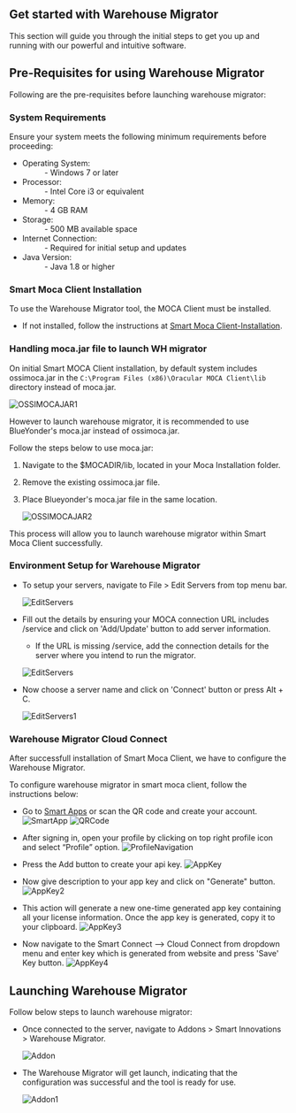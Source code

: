 ## Get started with Warehouse Migrator

This section will guide you through the initial steps to get you up and running with our powerful and intuitive software. 

## Pre-Requisites for using Warehouse Migrator

Following are the pre-requisites before launching warehouse migrator:

### System Requirements

Ensure your system meets the following minimum requirements before proceeding:

- Operating System:
    <dd>- Windows 7 or later</dd>
- Processor:
    <dd>- Intel Core i3 or equivalent
- Memory:
    <dd>- 4 GB RAM</dd>
- Storage:
    <dd>- 500 MB available space</dd>
- Internet Connection: 
    <dd>- Required for initial setup and updates</dd>
- Java Version: 
    <dd>- Java 1.8 or higher</dd>

### Smart Moca Client Installation

To use the Warehouse Migrator tool, the MOCA Client must be installed. 

- If not installed, follow the instructions at [Smart Moca Client-Installation](https://oracularis.github.io/mocaclient/#/./getting-started?id=installation).
  
### Handling moca.jar file to launch WH migrator

On initial Smart MOCA Client installation, by default system includes ossimoca.jar in the `C:\Program Files (x86)\Oracular MOCA Client\lib` directory instead of moca.jar. 

![OSSIMOCAJAR1](./.attachments/mocajar1.png)

However to launch warehouse migrator, it is recommended to use BlueYonder's moca.jar instead of ossimoca.jar.

Follow the steps below to use moca.jar:

1. Navigate to the $MOCADIR/lib, located in your Moca Installation folder.
2. Remove the existing ossimoca.jar file.
3. Place Blueyonder's moca.jar file in the same location.

    ![OSSIMOCAJAR2](./.attachments/mocajar2.png)

This process will allow you to launch warehouse migrator within Smart Moca Client successfully.

### Environment Setup for Warehouse Migrator

- To setup your servers, navigate to File > Edit Servers from top menu bar.

  ![EditServers](./.attachments/editserver.png)

- Fill out the details by ensuring your MOCA connection URL includes /service and click on 'Add/Update' button to add server information.
  - If the URL is missing /service, add the connection details for the server where you intend to run the migrator.
  
  ![EditServers](./.attachments/editserver1.png)

- Now choose a server name and click on 'Connect' button or press Alt + C.

  ![EditServers1](./.attachments/server1.png)

### Warehouse Migrator Cloud Connect
After successfull installation of Smart Moca Client, we have to configure the Warehouse Migrator. 

To configure warehouse migrator in smart moca client, follow the instructions below:

-	Go to [Smart Apps](https://apps.smart-is.com/) or scan the QR code and create your account.
  ![SmartApp](./.attachments/smart1.png)
  ![QRCode](./.attachments/qrcode.png)

-	After signing in, open your profile by clicking on top right profile icon and select “Profile” option. 
  ![ProfileNavigation](./.attachments/ProfileNavigation.png)

-	Press the Add button to create your api key. 
  ![AppKey](./.attachments/appkey1.png)

- Now give description to your app key and click on "Generate" button. 
  ![AppKey2](./.attachments/appkey2.png)

-	This action will generate a new one-time generated app key containing all your license information. Once the app key is generated, copy it to your clipboard. 
  ![AppKey3](./.attachments/appkey3.png)

- Now navigate to the Smart Connect --> Cloud Connect from dropdown menu and enter key which is generated from website and press 'Save' Key button.
  ![AppKey4](./.attachments/smart6.png)

## Launching Warehouse Migrator
Follow below steps to launch warehouse migrator:

- Once connected to the server, navigate to Addons > Smart Innovations > Warehouse Migrator.

  ![Addon](./.attachments/addon1.png)

- The Warehouse Migrator will get launch, indicating that the configuration was successful and the tool is ready for use.

  ![Addon1](./.attachments/addon2.png)













